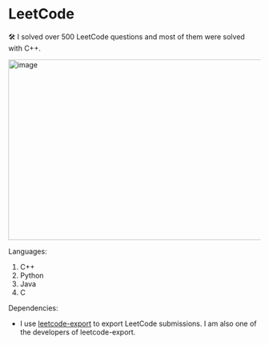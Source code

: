 # LeetCode
🛠 I solved over 500 LeetCode questions and most of them were solved with C++.

<img width="1046" alt="image" src="https://github.com/GoingMyWay/LeetCode/assets/9346460/dc09c461-4788-41f9-97a1-fdb9cc2900c9" width="300" height="360">

Languages:

1. C++
2. Python
3. Java
4. C

Dependencies:

* I use [leetcode-export](https://github.com/NeverMendel/leetcode-export) to export LeetCode submissions. I am also one of the developers of leetcode-export.
